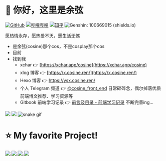 # 🌸 你好，这里是余弦

[![GitHub](https://img.shields.io/badge/dynamic/json?color=blue&label=Github&query=%24.data.totalSubs&url=https%3A%2F%2Fapi.spencerwoo.com%2Fsubstats%2F%3Fsource%3Dgithub%26queryKey%3Dyusixian)](https://github.com/yusixian) [![哔哩哔哩](https://img.shields.io/badge/dynamic/json?url=https%3A%2F%2Fapi.swo.moe%2Fstats%2Fbilibili%2F10730895&query=count&color=282c34&label=%E5%93%94%E5%93%A9%E5%93%94%E5%93%A9&labelColor=FE7398&logo=data%3Aimage%2Fpng%3Bbase64%2CiVBORw0KGgoAAAANSUhEUgAAAGAAAABgCAYAAADimHc4AAAD7ElEQVR4nO2dW9WrMBCFK6ESkFAJSKiESqgEHCABCZWAhEpAAhL2ecik5dDc%2FpXLBDLfWnlqy0xmJ5BMQnq5CIIgCIIgCIIgCIIgCEIBAHQAemYfrgCunD6wAKAHsEKxALgx+bCQD8%2FS9tmgVqeDr1lLigDgZvDhXso+K9TyTBQRwRJ8AHjntl0Flh5QRAQK%2FmKxPeayWx2OXpBNBKiHvi34b7T2MC4pAvW6twR%2FRwkRKPizBN8CgEcuESj4Lwm+BwBjahEk+H8EwJRKhOaCDzW8e1JLfkUUH1NgmR3XmHffHR1l+72BSs8d7w8U+JDAnZERQMcV+CtUi7dNqFqibB4J7vtrq7xKCuAasbTMXCL4T+5aVk6+2xHUrWdhruAR6HIJcOeu2UHI8zyAe2ytWfEdWz9PVvQ8YAmIQ5dDAB9LFsMVAv8oMO2zAGrC5WNIarRiAuKR9jYEd9pY08aa6uUzIHGRdkgKd8pY0yc1WjEBAqypDYoAG0QAZkQAZkQAZkQAZk4vANQenjsSzS3I%2FwcSbXU5jQBUkRtdf4Rar90v8kSv3+I3ffCCSpk8I%2Fw+lgDkdI%2Fv2rEp2CaiWm1AsDQLlDAD+dlFXLMeAaCSeLZdaSFE5VUQNot38cKuEeBgAsSuG0flVZBmEanbXfNQAsS0fgBYIn2fIu3%2FBBMHEyBmDXlFfA8IzeHb+Ems4WAChKykrVA9ZfsQTL57jXzRg4A5wC%2FA8N4ADiZAZwm2XjW75Qh2KOTfA0p4kygPw28OJcCVgn3nDnYo2EwEYRgGH0qAMyICMCMCMCMCMCMCMCMCMCMCfP3qwHDOQ4AAUekTk8FaBRihJnZdYbvtCGC7LvmkM63GjVDINPFrQgCq5ETXfmMzI90FXzPvfqt7x4rEu%2FZaEcCUxFvgz2zO+BUn6UkoaEEAsptiMSX5e8FoRYCN7cVgb4Vq7U%2FH50Pq4JNP7Qiw8UFnJwcK+tXy+Wj6PLEvPgHSHv5UgwA1IQIwwyFAyLJin9RoxYgAzAQIkPwNmf26busC+OIx5TDqo5nDT+F%2FSS%2F9CYzwb+No49zNy2evkYv0LywGGAXUvp6eSneycqOic0w20k7CNgKE7jJunSGLACTCxF27ylmQc98T5MQUH49swd+I0HPXslLKnT0N+wnkrTKi9JZL%2FL9i1SorMmdeQ4TQQ7OFMxIMzGD45w8nUL1im7efENZLJpgPSw0pfz0cdt4U3230Td%2FTvx2R6d2FrHhEWLkq5PELOMsRPHCPnAZGv1xJteL7jbJiaW3sB2nDvPC%2FosSYvjRQz4cJ6n7KO3rYQL7M+L6nVtfDVRAEQRAEQRAEQRAEIZ5%2FSAXmdfXaoQsAAAAASUVORK5CYII%3D&suffix=+%E5%85%B3%E6%B3%A8&cacheSeconds=3600)](https://space.bilibili.com/10730895) [![知乎](https://img.shields.io/badge/dynamic/json?url=https%3A%2F%2Fapi.swo.moe%2Fstats%2Fzhihu%2Fqi-jiu-en&query=count&color=282c34&label=%E7%9F%A5%E4%B9%8E&labelColor=0084ff&logo=zhihu&logoColor=ffffff&suffix=+%E5%85%B3%E6%B3%A8&cacheSeconds=3600)](https://www.zhihu.com/people/qi-jiu-en) ![Genshin: 100669015 (shields.io)](https://img.shields.io/badge/Genshin-100669015-blue) 

愿热情永存，愿热爱不灭，愿生活无憾

- 是余弦(cosine)那个cos，不是cosplay那个cos
- 目前
- 找到我
  - xchar 👉 [https://xchar.app/cosine](https://xchar.app/cosine)
  - xlog 博客 👉 [https://x.cosine.ren/](https://x.cosine.ren/)
  - Hexo 博客 👉 https://ysx.cosine.ren/
  - 个人 Telegram 频道 👉 [@cosine_front_end](https://t.me/cosine_front_end) 日常碎碎念，偶尔掉落优质前端博文推荐、学习资源等
  - Gitbook 前端学习记录 👉 [前言及目录 - 前端学习记录](https://book.cosine.ren/) 不断完善ing...
 
![](https://github-readme-stats.vercel.app/api?username=yusixian&count_private=true&theme=dark&show_icons=true) ![](https://streak-stats.demolab.com/?user=yusixian)
![snake gif](https://raw.githubusercontent.com/yusixian/yusixian/output/github-contribution-grid-snake.gif)

# ⭐ My favorite Project!
<a href="https://github.com/dancing-team/dance-ui">
  <img align="center" src="https://github-readme-stats.vercel.app/api/pin/?username=dancing-team&repo=dance-ui&theme=dark&layout=compact" />
</a>
<a href="https://github.com/yusixian/cos_blogs">
  <img align="center" src="https://github-readme-stats.vercel.app/api/pin/?username=yusixian&repo=cos_blogs&theme=dark&layout=compact" />
</a>
<a href="https://github.com/yusixian/campus-community-backend">
  <img align="center" src="https://github-readme-stats.vercel.app/api/pin/?username=yusixian&repo=campus-community-backend&theme=dark&layout=compact" />
</a>
<a href="https://github.com/yusixian/cosine-toolbox">
  <img align="center" src="https://github-readme-stats.vercel.app/api/pin/?username=yusixian&repo=cosine-toolbox&theme=dark&layout=compact" />
</a>
